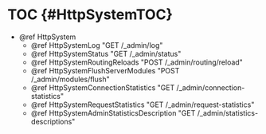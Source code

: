 TOC {#HttpSystemTOC}
====================

- @ref HttpSystem
  - @ref HttpSystemLog "GET /_admin/log"
  - @ref HttpSystemStatus "GET /_admin/status"
  - @ref HttpSystemRoutingReloads "POST /_admin/routing/reload"
  - @ref HttpSystemFlushServerModules "POST /_admin/modules/flush"
  - @ref HttpSystemConnectionStatistics "GET /_admin/connection-statistics"
  - @ref HttpSystemRequestStatistics "GET /_admin/request-statistics"
  - @ref HttpSystemAdminStatisticsDescription "GET /_admin/statistics-descriptions"
